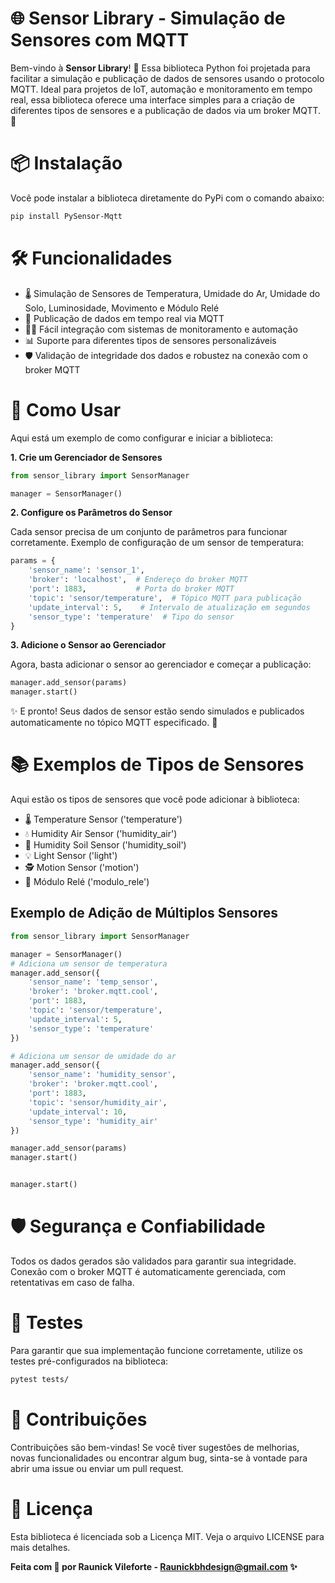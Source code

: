# 🌐 Sensor Library - Simulação de Sensores com MQTT

Bem-vindo à **Sensor Library**! 🎉 Essa biblioteca Python foi projetada para facilitar a simulação e publicação de dados de sensores usando o protocolo MQTT. Ideal para projetos de IoT, automação e monitoramento em tempo real, essa biblioteca oferece uma interface simples para a criação de diferentes tipos de sensores e a publicação de dados via um broker MQTT. 🚀

# 📦 Instalação

Você pode instalar a biblioteca diretamente do PyPi com o comando abaixo:

```bash
pip install PySensor-Mqtt
```
# 🛠️ Funcionalidades

- 🌡️ Simulação de Sensores de Temperatura, Umidade do Ar, Umidade do Solo, Luminosidade, Movimento e Módulo Relé
- 🔄 Publicação de dados em tempo real via MQTT
- 🧑‍💻 Fácil integração com sistemas de monitoramento e automação
- 📊 Suporte para diferentes tipos de sensores personalizáveis
- 🛡️ Validação de integridade dos dados e robustez na conexão com o broker MQTT

# 🚀 Como Usar

Aqui está um exemplo de como configurar e iniciar a biblioteca:

**1. Crie um Gerenciador de Sensores**

```python
from sensor_library import SensorManager

manager = SensorManager()
```

**2. Configure os Parâmetros do Sensor**

Cada sensor precisa de um conjunto de parâmetros para funcionar corretamente. Exemplo de configuração de um sensor de temperatura:

``` python
params = {
    'sensor_name': 'sensor_1',
    'broker': 'localhost',  # Endereço do broker MQTT
    'port': 1883,           # Porta do broker MQTT
    'topic': 'sensor/temperature',  # Tópico MQTT para publicação
    'update_interval': 5,    # Intervalo de atualização em segundos
    'sensor_type': 'temperature'  # Tipo do sensor
}
```

**3. Adicione o Sensor ao Gerenciador**

Agora, basta adicionar o sensor ao gerenciador e começar a publicação:

```python
manager.add_sensor(params)
manager.start()
```
✨ E pronto! Seus dados de sensor estão sendo simulados e publicados automaticamente no tópico MQTT especificado. 🚀

# 📚 Exemplos de Tipos de Sensores

Aqui estão os tipos de sensores que você pode adicionar à biblioteca:

- 🌡️ Temperature Sensor ('temperature')
- 💧 Humidity Air Sensor ('humidity_air')
- 🌱 Humidity Soil Sensor ('humidity_soil')
- 💡 Light Sensor ('light')
- 🕵️ Motion Sensor ('motion')
- 🔌 Módulo Relé ('modulo_rele')

## Exemplo de Adição de Múltiplos Sensores
```python
from sensor_library import SensorManager

manager = SensorManager()
# Adiciona um sensor de temperatura
manager.add_sensor({
    'sensor_name': 'temp_sensor',
    'broker': 'broker.mqtt.cool',
    'port': 1883,
    'topic': 'sensor/temperature',
    'update_interval': 5,
    'sensor_type': 'temperature'
})

# Adiciona um sensor de umidade do ar
manager.add_sensor({
    'sensor_name': 'humidity_sensor',
    'broker': 'broker.mqtt.cool',
    'port': 1883,
    'topic': 'sensor/humidity_air',
    'update_interval': 10,
    'sensor_type': 'humidity_air'
})

manager.add_sensor(params)
manager.start()


manager.start()
```
# 🛡️ Segurança e Confiabilidade

Todos os dados gerados são validados para garantir sua integridade.
Conexão com o broker MQTT é automaticamente gerenciada, com retentativas em caso de falha.

# 🧪 Testes
Para garantir que sua implementação funcione corretamente, utilize os testes pré-configurados na biblioteca:

```bash
pytest tests/
```

# 🤝 Contribuições
Contribuições são bem-vindas! Se você tiver sugestões de melhorias, novas funcionalidades ou encontrar algum bug, sinta-se à vontade para abrir uma issue ou enviar um pull request.

# 📄 Licença

Esta biblioteca é licenciada sob a Licença MIT. Veja o arquivo LICENSE para mais detalhes.

**Feita com 💙 por Raunick Vileforte - Raunickbhdesign@gmail.com ✨**
